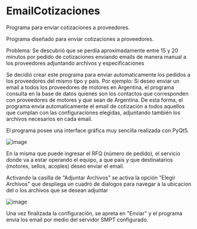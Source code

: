 # EmailCotizaciones
Programa para enviar cotizaciones a proveedores.

Programa diseñado para enviar cotizaciones a proveedores.

Problema: Se descubrió que se perdía aproximadamente entre 15 y 20 minutos por pedido de cotizaciones enviando emails de manera manual a los proveedores adjuntando archivos y especificaciones

Se decidió crear este programa para enviar automaticamente los pedidos a los proveedores del mismo tipo y pais. Por ejemplo: Si deseo enviar un email a todos los proveedores de motores en Argentina, el programa consulta en la base de datos quienes son los contactos que corresponden con proveedores de motores y que sean de Argentina.
De esta forma, el programa envia automaticamente el email de cotización a todos aquellos que cumplan con las configuraciones elegidas, adjuntando también los archivos necesarios en cada email.

El programa posee una interface gráfica muy sencilla realizada con PyQt5.

![image](https://user-images.githubusercontent.com/94491753/167318443-a9429f0c-bb2c-49db-8822-87722ade018b.png)

En la misma que puede ingresar el RFQ (número de pedido), el servicio donde va a estar operando el equipo, a que pais y que destinatarios (motores, sellos, acoples) deseo enviar el email.

Activando la casilla de "Adjuntar Archivos" se activa la opción "Elegir Archivos" que despliega un cuadro de dialogos para navegar a la ubicacion del o los archivos que se desean adjuntar

![image](https://user-images.githubusercontent.com/94491753/167318608-6ef18f1c-6e92-4d8b-b36a-aea01c99dd4f.png)

Una vez finalizada la configuración, se apreta en "Enviar" y el programa envia los email por medio del servidor SMPT configurado.
